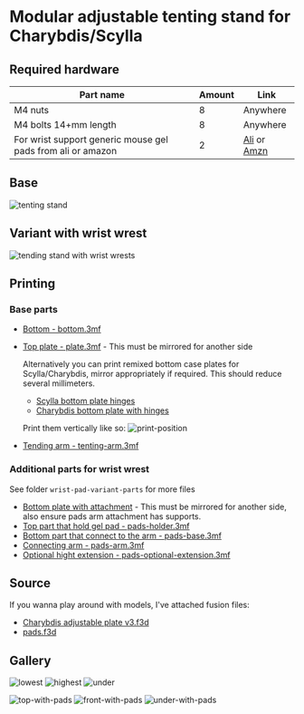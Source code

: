 # Modular adjustable tenting stand for Charybdis/Scylla

## Required hardware

| Part name | Amount | Link |
|---|---|---|
| M4 nuts | 8 | Anywhere |
| M4 bolts 14+mm length | 8 | Anywhere |
| For wrist support generic mouse gel pads from ali or amazon | 2 | [Ali](https://www.aliexpress.com/item/1005003137481242.html) or [Amzn](https://a.co/d/4aokloi) |


## Base

![tenting stand](assets/stand.jpg)

## Variant with wrist wrest

![tending stand with wrist wrests](assets/home-with-pads.jpg)

## Printing

### Base parts

- [Bottom - bottom.3mf](bottom.3mf)
- [Top plate - plate.3mf](plate.3mf) - This must be mirrored for another side
  
  Alternatively you can print remixed bottom case plates for Scylla/Charybdis, mirror appropriately if required. This should reduce several millimeters.
  
  - [Scylla bottom plate hinges](left-case-bottom-scylla.3mf)
  - [Charybdis bottom plate with hinges](right-case-bottom-charybdis.3mf)

  Print them vertically like so: ![print-position](assets/print-position.png)
  
- [Tending arm - tenting-arm.3mf](tenting-arm.3mf)

### Additional parts for wrist wrest

See folder `wrist-pad-variant-parts` for more files

- [Bottom plate with attachment](wrist-pad-variant-parts/bottom-with-pad-connector.3mf) - This must be mirrored for another side, also ensure pads arm attachment has supports.
- [Top part that hold gel pad - pads-holder.3mf](wrist-pad-variant-parts/pads-holder.3mf)
- [Bottom part that connect to the arm - pads-base.3mf](wrist-pad-variant-parts/pads-base.3mf)
- [Connecting arm - pads-arm.3mf](wrist-pad-variant-parts/pads-arm.3mf)
- [Optional hight extension - pads-optional-extension.3mf](wrist-pad-variant-parts/pads-optional-extension.3mf)

## Source

If you wanna play around with models, I've attached fusion files:

- [Charybdis adjustable plate v3.f3d](charybdis%20adjustable%20plate%20v3.f3d) 
- [pads.f3d](wrist-pad-variant-parts/pads.f3d)

## Gallery

![lowest](assets/lowest.jpg)
![highest](assets/highest.jpg)
![under](assets/under.jpg)

![top-with-pads](assets/top-with-pads.jpg)
![front-with-pads](assets/front-with-pads.jpg)
![under-with-pads](assets/under-with-pads.jpg)
